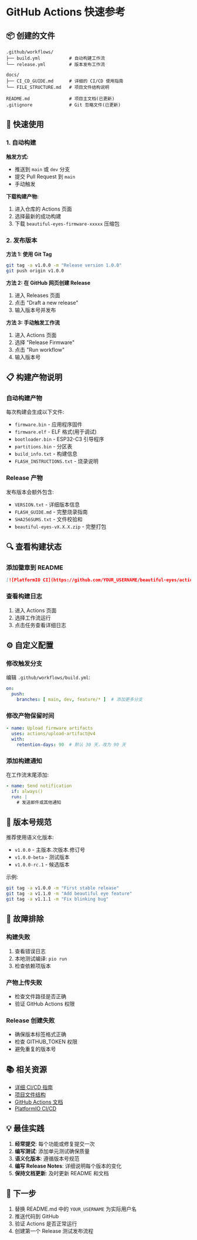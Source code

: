 # GitHub Actions 快速参考

## 📦 创建的文件

```
.github/workflows/
├── build.yml           # 自动构建工作流
└── release.yml         # 版本发布工作流

docs/
├── CI_CD_GUIDE.md      # 详细的 CI/CD 使用指南
└── FILE_STRUCTURE.md   # 项目文件结构说明

README.md               # 项目主文档(已更新)
.gitignore              # Git 忽略文件(已更新)
```

## 🚀 快速使用

### 1. 自动构建

**触发方式:**
- 推送到 `main` 或 `dev` 分支
- 提交 Pull Request 到 `main`
- 手动触发

**下载构建产物:**
1. 进入仓库的 Actions 页面
2. 选择最新的成功构建
3. 下载 `beautiful-eyes-firmware-xxxxx` 压缩包

### 2. 发布版本

**方法 1: 使用 Git Tag**
```bash
git tag -a v1.0.0 -m "Release version 1.0.0"
git push origin v1.0.0
```

**方法 2: 在 GitHub 网页创建 Release**
1. 进入 Releases 页面
2. 点击 "Draft a new release"
3. 输入版本号并发布

**方法 3: 手动触发工作流**
1. 进入 Actions 页面
2. 选择 "Release Firmware"
3. 点击 "Run workflow"
4. 输入版本号

## 📋 构建产物说明

### 自动构建产物

每次构建会生成以下文件:
- `firmware.bin` - 应用程序固件
- `firmware.elf` - ELF 格式(用于调试)
- `bootloader.bin` - ESP32-C3 引导程序
- `partitions.bin` - 分区表
- `build_info.txt` - 构建信息
- `FLASH_INSTRUCTIONS.txt` - 烧录说明

### Release 产物

发布版本会额外包含:
- `VERSION.txt` - 详细版本信息
- `FLASH_GUIDE.md` - 完整烧录指南
- `SHA256SUMS.txt` - 文件校验和
- `beautiful-eyes-vX.X.X.zip` - 完整打包

## 🔍 查看构建状态

### 添加徽章到 README

```markdown
[![PlatformIO CI](https://github.com/YOUR_USERNAME/beautiful-eyes/actions/workflows/build.yml/badge.svg)](https://github.com/YOUR_USERNAME/beautiful-eyes/actions/workflows/build.yml)
```

### 查看构建日志

1. 进入 Actions 页面
2. 选择工作流运行
3. 点击任务查看详细日志

## ⚙️ 自定义配置

### 修改触发分支

编辑 `.github/workflows/build.yml`:
```yaml
on:
  push:
    branches: [ main, dev, feature/* ]  # 添加更多分支
```

### 修改产物保留时间

```yaml
- name: Upload firmware artifacts
  uses: actions/upload-artifact@v4
  with:
    retention-days: 90  # 默认 30 天，改为 90 天
```

### 添加构建通知

在工作流末尾添加:
```yaml
- name: Send notification
  if: always()
  run: |
    # 发送邮件或其他通知
```

## 📝 版本号规范

推荐使用语义化版本:
- `v1.0.0` - 主版本.次版本.修订号
- `v1.0.0-beta` - 测试版本
- `v1.0.0-rc.1` - 候选版本

示例:
```bash
git tag -a v1.0.0 -m "First stable release"
git tag -a v1.1.0 -m "Add beautiful eye feature"
git tag -a v1.1.1 -m "Fix blinking bug"
```

## 🔧 故障排除

### 构建失败

1. 查看错误日志
2. 本地测试编译: `pio run`
3. 检查依赖项版本

### 产物上传失败

- 检查文件路径是否正确
- 验证 GitHub Actions 权限

### Release 创建失败

- 确保版本标签格式正确
- 检查 GITHUB_TOKEN 权限
- 避免重复的版本号

## 📚 相关资源

- [详细 CI/CD 指南](CI_CD_GUIDE.md)
- [项目文件结构](FILE_STRUCTURE.md)
- [GitHub Actions 文档](https://docs.github.com/en/actions)
- [PlatformIO CI/CD](https://docs.platformio.org/en/latest/integration/ci/)

## 💡 最佳实践

1. **经常提交**: 每个功能或修复提交一次
2. **编写测试**: 添加单元测试确保质量
3. **语义化版本**: 遵循版本号规范
4. **编写 Release Notes**: 详细说明每个版本的变化
5. **保持文档更新**: 及时更新 README 和文档

## 🎯 下一步

1. 替换 README.md 中的 `YOUR_USERNAME` 为实际用户名
2. 推送代码到 GitHub
3. 验证 Actions 是否正常运行
4. 创建第一个 Release 测试发布流程
